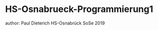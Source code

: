 # HS-Osnabrueck-Programmierung1

 author:  Paul Dieterich
          HS-Osnabrück SoSe 2019
          
